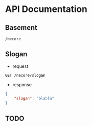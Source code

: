 # API Documentation

## Basement

`/necore`

## Slogan

- request

`GET /necore/slogan`

- response

```json
{
    "slogan": "blabla"
}
```

## TODO